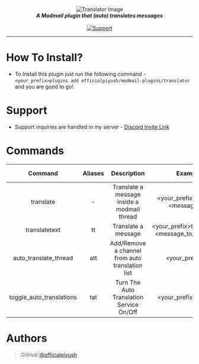 <div align="center">
    <img src="https://images.piyush.codes/b/Je5mX9h.png" alt="Translator Image" align="center"></img>
    <br>
    <strong><i>A Modmail plugin that (auto) translates messages</i></strong>
   <br>
   <br>

  <a href="https://discord.gg/hzD72GE">
    <img src="https://img.shields.io/discord/543812119397924886.svg?style=for-the-badge&colorB=7289DA" alt="Support">
  </a> 
</div>

---

# How To Install?

* To Install this plugin just run the following command - `<your_prefix>plugins add officialpiyush/modmail-plugins/translator` and you are good to go!

# Support

* Support inquiries are handled in my server - [Discord Invite Link](https://discord.gg/hzD72GE)

# Commands

|          Command         	| Aliases 	|                   Description                   	|                      Example                      	| Permission Required 	|                                                               Source Code                                                              	|
|:------------------------:	|:-------:	|:-----------------------------------------------:	|:-------------------------------------------------:	|:-------------------:	|:--------------------------------------------------------------------------------------------------------------------------------------:	|
|         translate        	|    -    	|   Translate a message inside a modmail thread   	|        <your_prefix>translate <message_id>        	|         None        	| [Source](https://github.com/officialpiyush/modmail-plugins/blob/d7ad5b46dbe7f4023d435f113d57363057aa850d/translator/translator.py#L23) 	|
|       translatetext      	|    tt   	|               Translate a message               	| <your_prefix>translatetext <message_to_translate> 	|         None        	| [Source](https://github.com/officialpiyush/modmail-plugins/blob/d7ad5b46dbe7f4023d435f113d57363057aa850d/translator/translator.py#L44) 	|
|   auto_translate_thread  	|   att   	| Add/Remove a channel from auto translation list 	|                  <your_prefix>att                 	|   Manage Messages   	| [Source](https://github.com/officialpiyush/modmail-plugins/blob/d7ad5b46dbe7f4023d435f113d57363057aa850d/translator/translator.py#L54) 	|
| toggle_auto_translations 	|   tat   	|     Turn The Auto Translation Service On/Off    	|           <your_prefix>tat <true|false>           	|    Manage Server    	| [Source](https://github.com/officialpiyush/modmail-plugins/blob/d7ad5b46dbe7f4023d435f113d57363057aa850d/translator/translator.py#L75) 	|

# Authors

>  GitHub [@officialpiyush](https://github.com/officialpiyush)
